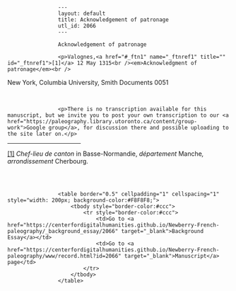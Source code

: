 
                    ---
                    layout: default
                    title: Acknowledgement of patronage
                    utl_id: 2066
                    ---
                
                    Acknowledgement of patronage
  
                    <p>Valognes,<a href="#_ftn1" name="_ftnref1" title="" id="_ftnref1">[1]</a> 12 May 1315<br /><em>Acknowledgment of patronage</em><br />
New York, Columbia University, Smith Documents 0051</p>
<p> </p>
  
                    <p>There is no transcription available for this manuscript, but we invite you to post your own transcription to our <a href="https://paleography.library.utoronto.ca/content/group-work">Google group</a>, for discussion there and possible uploading to the site later on.</p>
<div>
<hr align="left" size="1" width="33%" /><div id="ftn1"><a href="#_ftnref1" name="_ftn1" title="" id="_ftn1">[1]</a> <em>Chef-lieu de canton</em> in Basse-Normandie, <em>département</em> Manche<em>, arrondissement</em> Cherbourg.</div>
</div>
<p> </p>

                    
                     
                    <table border="0.5" cellpadding="1" cellspacing="1" style="width: 200px; background-color:#F8F8F8;">
                        <tbody style="border-color:#ccc">
                            <tr style="border-color:#ccc">
                                <td>Go to <a href="https://centerfordigitalhumanities.github.io/Newberry-French-paleography/_background_essay/2066" target="_blank">Background Essay</a></td>
                                <td>Go to <a href="https://centerfordigitalhumanities.github.io/Newberry-French-paleography/www/record.html?id=2066" target="_blank">Manuscript</a> page</td>
                            </tr>
                        </tbody>
                    </table>
                     
                
                